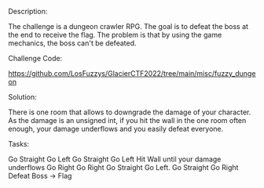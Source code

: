 Description:

The challenge is a dungeon crawler RPG. The goal is to defeat the boss at the end to receive the flag. The problem is that by using the game mechanics, the boss can't be defeated.

Challenge Code:

https://github.com/LosFuzzys/GlacierCTF2022/tree/main/misc/fuzzy_dungeon

Solution:

There is one room that allows to downgrade the damage of your character. As the damage is an unsigned int, if you hit the wall in the one room often enough, your damage underflows and you easily defeat everyone.

Tasks:

Go Straight
Go Left
Go Straight
Go Left
Hit Wall until your damage underflows
Go Right
Go Right
Go Straight
Go Left.
Go Straight
Go Right
Defeat Boss -> Flag